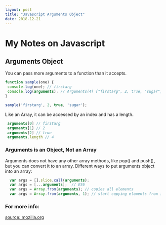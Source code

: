 ```yaml
---
layout: post
title: "Javascript Arguments Object"
date: 2018-12-21
---
```

# My Notes on Javascript
## Arguments Object

You can pass more arguments to a function than it accepts.
```javascript
function sample(one) { 
 console.log(one); // firstarg
 console.log(arguments); // Arguments(4) ["firstarg", 2, true, "sugar", callee: f, Symbol(Symbol.iterator): f]
}

sample('firstarg', 2, true, 'sugar');
```
Like an Array, it can be accessed by an index and has a length. 
```javascript
 arguments[0] // firstarg
 arguments[1] // 2
 arguments[2] // true
 arguments.length // 4
 ```
### Arguments is an Object, Not an Array 
Arguments does not have any other array methods, like pop() and push(), but you can convert it to an array.
Different ways to put arguments object into an array:
```javascript
  var args = [].slice.call(arguments); 
  var args = [...arguments];  // ES6 
  var args = Array.from(arguments); // copies all elements
  var args = Array.from(arguments, 1); // start copying elements from index 1
 ```

### For more info:
[source: mozilla.org](https://developer.mozilla.org/en-US/docs/Web/JavaScript/Reference/Functions/arguments)
